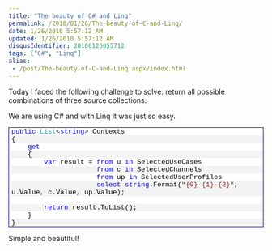 ```yaml
---
title: "The beauty of C# and Linq"
permalink: /2010/01/26/The-beauty-of-C-and-Linq/
date: 1/26/2010 5:57:12 AM
updated: 1/26/2010 5:57:12 AM
disqusIdentifier: 20100126055712
tags: ["C#", "Linq"]
alias:
 - /post/The-beauty-of-C-and-Linq.aspx/index.html
---
```

Today I faced the following challenge to solve: return all possible combinations of three source collections.

We are using C# and with Linq it was just so easy.
<!-- more -->

<div style="padding-bottom: 0px; margin: 0px; padding-left: 0px; padding-right: 0px; display: inline; float: none; padding-top: 0px" id="scid:9ce6104f-a9aa-4a17-a79f-3a39532ebf7c:4d864d53-59b3-4fa4-abf7-37489ccb240f" class="wlWriterEditableSmartContent"> <div style="border: #000080 1px solid; color: #000; font-family: 'Courier New', Courier, Monospace; font-size: 10pt"> <div style="background: #fff; max-height: 300px; overflow: auto"> <ol style="background: #ffffff; margin: 0; padding: 0 0 0 5px;"> <li><span style="color:#0000ff">public</span> <span style="color:#2b91af">List</span>&lt;<span style="color:#0000ff">string</span>&gt; Contexts</li> <li style="background: #f3f3f3">{</li> <li>&nbsp;&nbsp;&nbsp;&nbsp;<span style="color:#0000ff">get</span></li> <li style="background: #f3f3f3">&nbsp;&nbsp;&nbsp;&nbsp;{</li> <li>&nbsp;&nbsp;&nbsp;&nbsp;&nbsp;&nbsp;&nbsp;&nbsp;<span style="color:#0000ff">var</span> result = <span style="color:#0000ff">from</span> u <span style="color:#0000ff">in</span> SelectedUseCases</li> <li style="background: #f3f3f3">&nbsp;&nbsp;&nbsp;&nbsp;&nbsp;&nbsp;&nbsp;&nbsp;&nbsp;&nbsp;&nbsp;&nbsp;&nbsp;&nbsp;&nbsp;&nbsp;&nbsp;&nbsp;&nbsp;&nbsp;&nbsp;<span style="color:#0000ff">from</span> c <span style="color:#0000ff">in</span> SelectedChannels</li> <li>&nbsp;&nbsp;&nbsp;&nbsp;&nbsp;&nbsp;&nbsp;&nbsp;&nbsp;&nbsp;&nbsp;&nbsp;&nbsp;&nbsp;&nbsp;&nbsp;&nbsp;&nbsp;&nbsp;&nbsp;&nbsp;<span style="color:#0000ff">from</span> up <span style="color:#0000ff">in</span> SelectedUserProfiles</li> <li style="background: #f3f3f3">&nbsp;&nbsp;&nbsp;&nbsp;&nbsp;&nbsp;&nbsp;&nbsp;&nbsp;&nbsp;&nbsp;&nbsp;&nbsp;&nbsp;&nbsp;&nbsp;&nbsp;&nbsp;&nbsp;&nbsp;&nbsp;<span style="color:#0000ff">select</span> <span style="color:#0000ff">string</span>.Format(<span style="color:#a31515">"{0}-{1}-{2}"</span>, u.Value, c.Value, up.Value);</li> <li>&nbsp;</li> <li style="background: #f3f3f3">&nbsp;&nbsp;&nbsp;&nbsp;&nbsp;&nbsp;&nbsp;&nbsp;<span style="color:#0000ff">return</span> result.ToList();</li> <li>&nbsp;&nbsp;&nbsp;&nbsp;}</li> <li style="background: #f3f3f3">}</li> </ol> </div> </div> </div>

Simple and beautiful!
